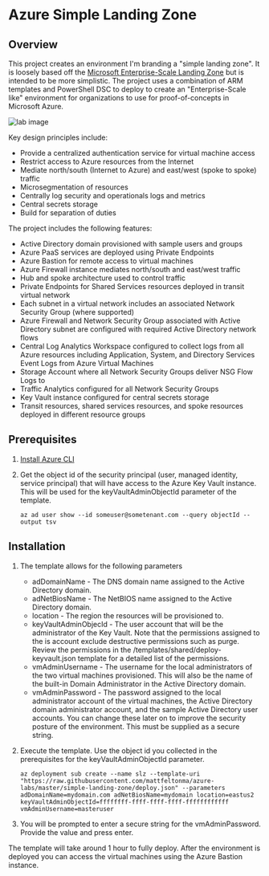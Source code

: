 # Azure Simple Landing Zone

## Overview
This project creates an environment I'm branding a "simple landing zone". It is loosely based off the [Microsoft Enterprise-Scale Landing Zone](https://docs.microsoft.com/en-us/azure/cloud-adoption-framework/ready/enterprise-scale/architecture) but is intended to be more simplistic. The project uses a combination of ARM templates and PowerShell DSC to deploy to create an "Enterprise-Scale like" environment for organizations to use for proof-of-concepts in Microsoft Azure.

![lab image](https://github.com/mattfeltonma/azure-labs/blob/master/simple-landing-zone/images/simple-landing-zone.png)

Key design principles include:

* Provide a centralized authentication service for virtual machine access
* Restrict access to Azure resources from the Internet
* Mediate north/south (Internet to Azure) and east/west (spoke to spoke) traffic
* Microsegmentation of resources
* Centrally log security and operationals logs and metrics
* Central secrets storage
* Build for separation of duties

The project includes the following features:
* Active Directory domain provisioned with sample users and groups
* Azure PaaS services are deployed using Private Endpoints
* Azure Bastion for remote access to virtual machines
* Azure Firewall instance mediates north/south and east/west traffic
* Hub and spoke architecture used to control traffic
* Private Endpoints for Shared Services resources deployed in transit virtual network
* Each subnet in a virtual network includes an associated Network Security Group (where supported)
* Azure Firewall and Network Security Group associated with Active Directory subnet are configured with required Active Directory network flows
* Central Log Analytics Workspace configured to collect logs from all Azure resources including Application, System, and Directory Services Event Logs from Azure Virtual Machines
* Storage Account where all Network Security Groups deliver NSG Flow Logs to
* Traffic Analytics configured for all Network Security Groups
* Key Vault instance configured for central secrets storage
* Transit resources, shared services resources, and spoke resources deployed in different resource groups

## Prerequisites
1. [Install Azure CLI](https://docs.microsoft.com/en-us/cli/azure/install-azure-cli)

2. Get the object id of the security principal (user, managed identity, service principal) that will have access to the Azure Key Vault instance. This will be used for the keyVaultAdminObjectId parameter of the template.

    `az ad user show --id someuser@sometenant.com --query objectId --output tsv`

## Installation

1. The template allows for the following parameters
    * adDomainName - The DNS domain name assigned to the Active Directory domain.
    * adNetBiosName - The NetBIOS name assigned to the Active Directory domain.
    * location - The region the resources will be provisioned to.
    * keyVaultAdminObjecId - The user account that will be the administrator of the Key Vault. Note that the permissions assigned to the is account exclude destructive permissions such as purge. Review the permissions in the /templates/shared/deploy-keyvault.json template for a detailed list of the permissions.
    * vmAdminUsername - The username for the local administrators of the two virtual machines provisioned. This will also be the name of the built-in Domain Administrator in the Active Directory domain.
    * vmAdminPassword - The password assigned to the local administrator account of the virtual machines, the Active Directory domain administrator account, and the sample Active Directory user accounts. You can change these later on to improve the security posture of the environment. This must be supplied as a secure string.

2. Execute the template. Use the object id you collected in the prerequisites for the keyVaultAdminObjectId parameter.

    `az deployment sub create --name slz --template-uri "https://raw.githubusercontent.com/mattfeltonma/azure-labs/master/simple-landing-zone/deploy.json" --parameters adDomainName=mydomain.com adNetBiosName=mydomain location=eastus2 keyVaultAdminObjectId=ffffffff-ffff-ffff-ffff-ffffffffffff vmAdminUsername=masteruser`

3. You will be prompted to enter a secure string for the vmAdminPassword. Provide the value and press enter.

The template will take around 1 hour to fully deploy. After the environment is deployed you can access the virtual machines using the Azure Bastion instance.